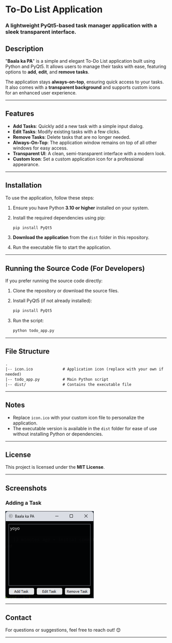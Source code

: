 
# To-Do List Application

### A lightweight PyQt5-based task manager application with a sleek transparent interface.

## Description

"**Baala ka PA**" is a simple and elegant To-Do List application built using Python and PyQt5. It allows users to manage their tasks with ease, featuring options to **add**, **edit**, and **remove tasks**.

The application stays **always-on-top**, ensuring quick access to your tasks. It also comes with a **transparent background** and supports custom icons for an enhanced user experience.

---

## Features

- **Add Tasks**: Quickly add a new task with a simple input dialog.
- **Edit Tasks**: Modify existing tasks with a few clicks.
- **Remove Tasks**: Delete tasks that are no longer needed.
- **Always-On-Top**: The application window remains on top of all other windows for easy access.
- **Transparent UI**: A clean, semi-transparent interface with a modern look.
- **Custom Icon**: Set a custom application icon for a professional appearance.

---

## Installation

To use the application, follow these steps:

1. Ensure you have Python **3.10 or higher** installed on your system.

2. Install the required dependencies using pip:

   ```bash
   pip install PyQt5
   ```

3. **Download the application** from the `dist` folder in this repository.

4. Run the executable file to start the application.

---

## Running the Source Code (For Developers)

If you prefer running the source code directly:

1. Clone the repository or download the source files.

2. Install PyQt5 (if not already installed):

   ```bash
   pip install PyQt5
   ```

3. Run the script:
   ```bash
   python todo_app.py
   ```

---

## File Structure

```
.
|-- icon.ico             # Application icon (replace with your own if needed)
|-- todo_app.py          # Main Python script
|-- dist/                # Contains the executable file
```

---

## Notes

- Replace `icon.ico` with your custom icon file to personalize the application.
- The executable version is available in the `dist` folder for ease of use without installing Python or dependencies.

---

## License

This project is licensed under the **MIT License**.

---

## Screenshots

### Adding a Task

![Add Task Dialog](screenshots\1.png)

---

## Contact

For questions or suggestions, feel free to reach out! 😊

---
